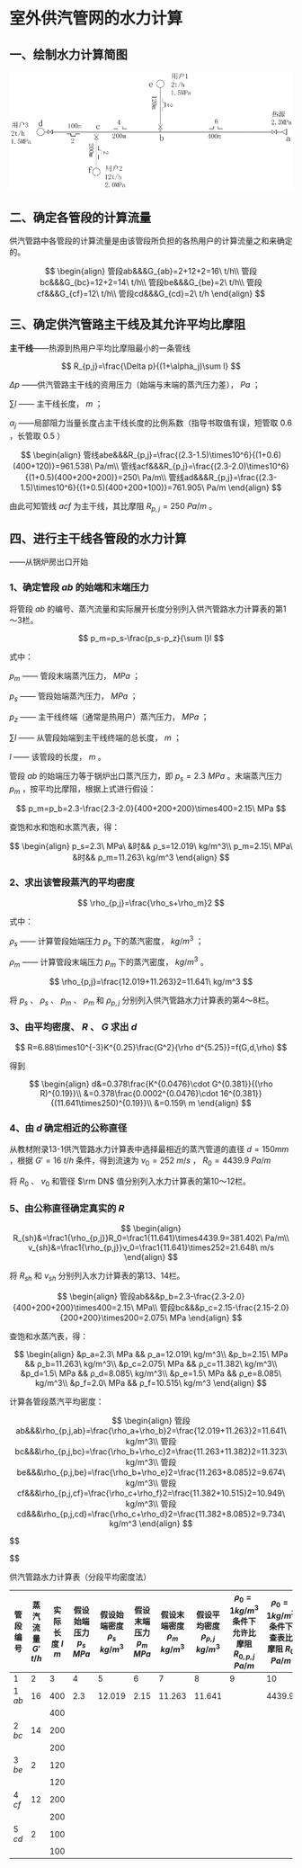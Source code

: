 # 室外供汽管网的水力计算

## 一、绘制水力计算简图

![image-20230829084402095](%E5%B7%A5%E5%8E%82%E8%92%B8%E6%B1%BD%E4%BE%9B%E7%83%AD%E7%B3%BB%E7%BB%9F%E5%AE%A4%E5%A4%96%E7%AE%A1%E7%BD%91%E7%9A%84%E6%B0%B4%E5%8A%9B%E8%AE%A1%E7%AE%97.assets/image-20230829084402095.png)

## 二、确定各管段的计算流量

供汽管路中各管段的计算流量是由该管段所负担的各热用户的计算流量之和来确定的。

$$
\begin{align}
管段ab&&&G_{ab}=2+12+2=16\ t/h\\
管段bc&&&G_{bc}=12+2=14\ t/h\\
管段be&&&G_{be}=2\ t/h\\
管段cf&&&G_{cf}=12\ t/h\\
管段cd&&&G_{cd}=2\ t/h
\end{align}
$$

## 三、确定供汽管路主干线及其允许平均比摩阻

**主干线**——热源到热用户平均比摩阻最小的一条管线

$$
R_{p,j}=\frac{\Delta p}{(1+\alpha_j)\sum l}
$$

$\Delta p$ ——供汽管路主干线的资用压力（始端与末端的蒸汽压力差）， $Pa$ ；

$\sum l$ —— 主干线长度， $m$ ；

$\alpha_j$ ——局部阻力当量长度占主干线长度的比例系数（指导书取值有误，短管取 $0.6$ ，长管取 $0.5$ ）

$$
\begin{align}
管线abe&&&R_{p,j}=\frac{(2.3-1.5)\times10^6}{(1+0.6)(400+120)}=961.538\ Pa/m\\
管线acf&&&R_{p,j}=\frac{(2.3-2.0)\times10^6}{(1+0.5)(400+200+200)}=250\ Pa/m\\
管线ad&&&R_{p,j}=\frac{(2.3-1.5)\times10^6}{(1+0.5)(400+200+100)}=761.905\ Pa/m
\end{align}
$$

由此可知管线 $acf$ 为主干线，其比摩阻 $R_{p,j}=250\ Pa/m$ 。

## 四、进行主干线各管段的水力计算

——从锅炉房出口开始

### 1、确定管段 $ab$ 的始端和末端压力

将管段 $ab$ 的编号、蒸汽流量和实际展开长度分别列入供汽管路水力计算表的第1～3栏。

$$
p_m=p_s-\frac{p_s-p_z}{\sum l}l
$$

式中：

$p_m$ —— 管段末端蒸汽压力， $MPa$ ；

$p_s$ —— 管段始端蒸汽压力， $MPa$ ；

$p_z$ —— 主干线终端（通常是热用户）蒸汽压力， $MPa$ ；

$\sum l$ —— 从管段始端到主干线终端的总长度， $m$ ；

$l$ —— 该管段的长度， $m$ 。

管段 $ab$ 的始端压力等于锅炉出口蒸汽压力，即 $p_s = 2.3\ MPa$ 。末端蒸汽压力 $p_m$ ，按平均比摩阻，根据上式进行假设：

$$
p_m=p_b=2.3-\frac{2.3-2.0}{400+200+200}\times400=2.15\ MPa
$$

查饱和水和饱和水蒸汽表，得：

$$
\begin{align}
p_s=2.3\ MPa\ &时&& ρ_s=12.019\ kg/m^3\\
p_m=2.15\ MPa\ &时&& ρ_m=11.263\ kg/m^3
\end{align}
$$

### 2、求出该管段蒸汽的平均密度

$$
\rho_{p,j}=\frac{\rho_s+\rho_m}2
$$

式中：

$ρ_s$ —— 计算管段始端压力 $p_s$ 下的蒸汽密度， $kg/m^3$ ；

$ρ_m$ —— 计算管段末端压力 $p_m$ 下的蒸汽密度， $kg/m^3$ 。

$$
\rho_{p,j}=\frac{12.019+11.263}2=11.641\ kg/m^3
$$

将 $p_s$ 、 $ρ_s$ 、 $p_m$ 、 $ρ_m$ 和 $ρ_{p,j}$ 分别列入供汽管路水力计算表的第4～8栏。

### 3、由平均密度、 $R$ 、 $G$ 求出 $d$ 

$$
R=6.88\times10^{-3}K^{0.25}\frac{G^2}{\rho d^{5.25}}=f(G,d,\rho)
$$

得到

$$
\begin{align}
d&=0.378\frac{K^{0.0476}\cdot G^{0.381}}{(\rho R)^{0.19}}\\
&=0.378\frac{0.0002^{0.0476}\cdot 16^{0.381}}{(11.641\times250)^{0.19}}\\
&=0.159\ m
\end{align}
$$

### 4、由 $d$ 确定相近的公称直径

从教材附录13-1供汽管路水力计算表中选择最相近的蒸汽管道的直径 $d=150mm$ ，根据 $G'=16\ t/h$ 条件，得到流速为 $v_{0}=252\ m/s$ ， $R_0=4439.9\ Pa/m$ 

将 $R_0$ 、 $v_0$ 和管径 $\rm DN$ 值分别列入水力计算表的第10～12栏。

### 5、由公称直径确定真实的 $R$ 

$$
\begin{align}
R_{sh}&=\frac1{\rho_{p,j}}R_0=\frac1{11.641}\times4439.9=381.402\ Pa/m\\
v_{sh}&=\frac1{\rho_{p,j}}v_0=\frac1{11.641}\times252=21.648\ m/s
\end{align}
$$

将 $R_{sh}$ 和 $v_{sh}$ 分别列入水力计算表的第13、14栏。
















$$
\begin{align}
管段ab&&&p_b=2.3-\frac{2.3-2.0}{400+200+200}\times400=2.15\ MPa\\
管段bc&&&p_c=2.15-\frac{2.15-2.0}{200+200}\times200=2.075\ MPa
\end{align}
$$

查饱和水蒸汽表，得：

$$
\begin{align}
&p_a=2.3\ MPa && ρ_a=12.019\ kg/m^3\\
&p_b=2.15\ MPa && ρ_b=11.263\ kg/m^3\\
&p_c=2.075\ MPa && ρ_c=11.382\ kg/m^3\\
&p_d=1.5\ MPa && ρ_d=8.085\ kg/m^3\\
&p_e=1.5\ MPa && ρ_e=8.085\ kg/m^3\\
&p_f=2.0\ MPa && ρ_f=10.515\ kg/m^3 
\end{align}
$$

计算各管段蒸汽平均密度：

$$
\begin{align}
管段ab&&&\rho_{p,j,ab}=\frac{\rho_a+\rho_b}2=\frac{12.019+11.263}2=11.641\ kg/m^3\\
管段bc&&&\rho_{p,j,bc}=\frac{\rho_b+\rho_c}2=\frac{11.263+11.382}2=11.323\ kg/m^3\\
管段be&&&\rho_{p,j,be}=\frac{\rho_b+\rho_e}2=\frac{11.263+8.085}2=9.674\ kg/m^3\\
管段cf&&&\rho_{p,j,cf}=\frac{\rho_c+\rho_f}2=\frac{11.382+10.515}2=10.949\ kg/m^3\\
管段cd&&&\rho_{p,j,cd}=\frac{\rho_c+\rho_d}2=\frac{11.382+8.085}2=9.734\ kg/m^3
\end{align}
$$



$$

$$


供汽管路水力计算表（分段平均密度法）

| 管段编号 | 蒸汽流量 $G'$ $t/h$ | 实际长度 $l$ $m$ | 假设始端压力 $p_s$ $MPa$ | 假设始端密度 $\rho_s$ $kg/m^3$ | 假设末端压力 $p_m$ $MPa$ | 假设末端密度 $\rho_m$ $kg/m^3$ | 假设平均密度  $\rho_{p,j}$ $kg/m^3$ | $\rho_0=1kg/m^3$ 条件下允许比摩阻 $R_{0,p,j}$ $Pa/m$ | $\rho_0=1kg/m^3$ 条件下查表比摩阻 $R_0$ $Pa/m$ | $\rho_0=1kg/m^3$ 条件下查表流速 $v_0$ $m/s$ | 公称直径 $\rm DN$ $mm$ | 平均密度 $\rho_{p,j}$ 条件下实际比摩阻 $R_{sh}$ $Pa/m$ | 平均密度 $\rho_{p,j}$ 条件下实际流速 $v_{sh}$ $m/s$ | 当量长度 $l_d$ $m$ | 折合长度 $l_{zh}$ $m$ | 实际压力降 $\Delta p_{sh}$ $MPa$ | 实际末端压力 $p_m'$ $MPa$ | 实际末端密度 $\rho_\mu'$ $kg/m^3$ | 实际平均密度 $\rho_{p,j}'$ $kg/m^3$ |
| -------- | ------------------- | ---------------- | ------------------------ | ------------------------------ | ------------------------ | ------------------------------ | ----------------------------------- | ---------------------------------------------------- | ---------------------------------------------- | ------------------------------------------- | ---------------------- | ------------------------------------------------------ | --------------------------------------------------- | ------------------ | --------------------- | -------------------------------- | ------------------------- | --------------------------------- | ----------------------------------- |
| 1        | 2                   | 3                | 4                        | 5                              | 6                        | 7                              | 8                                   | 9                                                    | 10                                             | 11                                          | 12                     | 13                                                     | 14                                                  | 15                 | 16                    | 17                               | 18                        | 19                                | 20                                  |
| 1 $ab$   | 16                  | 400              | 2.3                      | 12.019                         | 2.15                     | 11.263                         | 11.641                              |                                                      | 4439.9                                         | 252                                         | 150                    | 381.402                                                | 21.648                                              |                    |                       |                                  |                           |                                   |                                     |
|          |                     | 400              |                          |                                |                          |                                |                                     |                                                      |                                                |                                             |                        |                                                        |                                                     |                    |                       |                                  |                           |                                   |                                     |
| 2 $bc$   | 14                  | 200              |                          |                                |                          |                                |                                     |                                                      |                                                |                                             |                        |                                                        |                                                     |                    |                       |                                  |                           |                                   |                                     |
|          |                     | 200              |                          |                                |                          |                                |                                     |                                                      |                                                |                                             |                        |                                                        |                                                     |                    |                       |                                  |                           |                                   |                                     |
| 3 $be$   | 2                   | 120              |                          |                                |                          |                                |                                     |                                                      |                                                |                                             |                        |                                                        |                                                     |                    |                       |                                  |                           |                                   |                                     |
|          |                     | 120              |                          |                                |                          |                                |                                     |                                                      |                                                |                                             |                        |                                                        |                                                     |                    |                       |                                  |                           |                                   |                                     |
| 4 $cf$   | 12                  | 200              |                          |                                |                          |                                |                                     |                                                      |                                                |                                             |                        |                                                        |                                                     |                    |                       |                                  |                           |                                   |                                     |
|          |                     | 200              |                          |                                |                          |                                |                                     |                                                      |                                                |                                             |                        |                                                        |                                                     |                    |                       |                                  |                           |                                   |                                     |
| 5 $cd$   | 2                   | 100              |                          |                                |                          |                                |                                     |                                                      |                                                |                                             |                        |                                                        |                                                     |                    |                       |                                  |                           |                                   |                                     |
|          |                     | 100              |                          |                                |                          |                                |                                     |                                                      |                                                |                                             |                        |                                                        |                                                     |                    |                       |                                  |                           |                                   |                                     |

